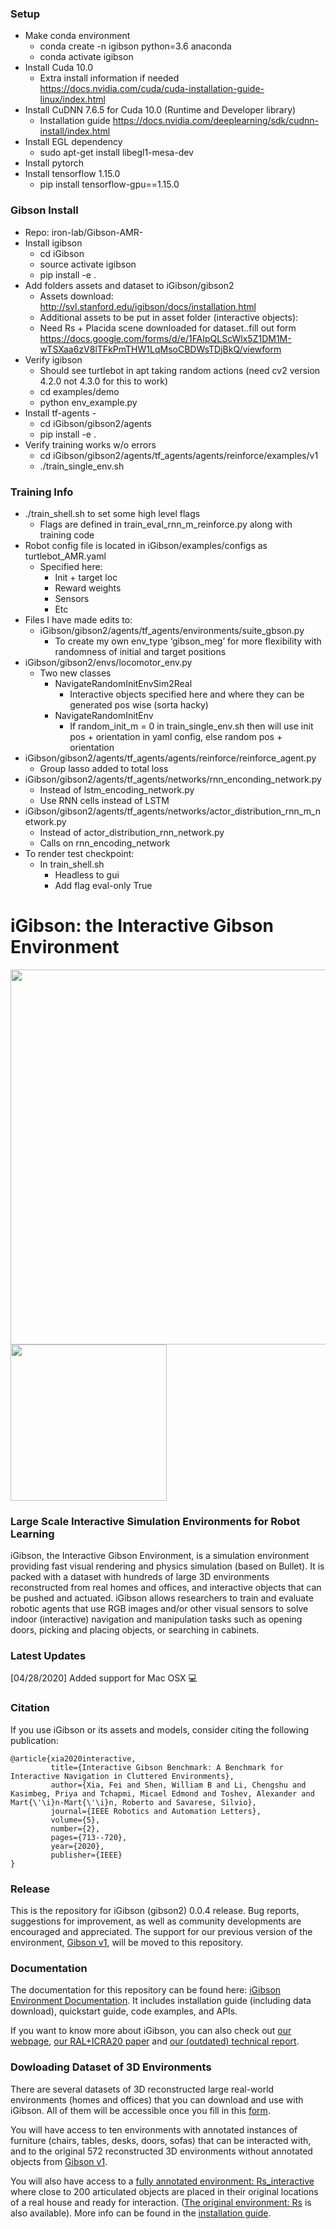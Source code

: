 ### Setup
- Make conda environment
  - conda create -n igibson python=3.6 anaconda
  - conda activate igibson
- Install Cuda 10.0
  - Extra install information if needed https://docs.nvidia.com/cuda/cuda-installation-guide-linux/index.html
- Install CuDNN 7.6.5 for Cuda 10.0 (Runtime and Developer library)
  - Installation guide https://docs.nvidia.com/deeplearning/sdk/cudnn-install/index.html
- Install EGL dependency
  - sudo apt-get install libegl1-mesa-dev
- Install pytorch
- Install tensorflow 1.15.0
  - pip install tensorflow-gpu==1.15.0

### Gibson Install
- Repo: iron-lab/Gibson-AMR-
- Install igibson
  - cd iGibson
  - source activate igibson
  - pip install -e .
- Add folders assets and dataset to iGibson/gibson2
  - Assets download: http://svl.stanford.edu/igibson/docs/installation.html
  - Additional assets to be put in asset folder (interactive objects): 
  - Need Rs + Placida scene downloaded for dataset..fill out form https://docs.google.com/forms/d/e/1FAIpQLScWlx5Z1DM1M-wTSXaa6zV8lTFkPmTHW1LqMsoCBDWsTDjBkQ/viewform
- Verify igibson
  - Should see turtlebot in apt taking random actions (need cv2 version 4.2.0 not 4.3.0 for this to work)
  - cd examples/demo
  - python env_example.py
- Install tf-agents - 
  - cd iGibson/gibson2/agents
  - pip install -e .
- Verify training works w/o errors
  - cd iGibson/gibson2/agents/tf_agents/agents/reinforce/examples/v1
  - ./train_single_env.sh

### Training Info
- ./train_shell.sh to set some high level flags
  - Flags are defined in train_eval_rnn_m_reinforce.py along with training code
- Robot config file is located in iGibson/examples/configs as turtlebot_AMR.yaml
  - Specified here:
    - Init + target loc
    - Reward weights
    - Sensors
    - Etc
- Files I have made edits to:
  - iGibson/gibson2/agents/tf_agents/environments/suite_gbson.py
    - To create my own env_type ‘gibson_meg’ for more flexibility with randomness of initial and target positions
- iGibson/gibson2/envs/locomotor_env.py
  - Two new classes 
    - NavigateRandomInitEnvSim2Real
      - Interactive objects specified here and where they can be generated pos wise (sorta hacky)
    - NavigateRandomInitEnv
      - If random_init_m = 0 in train_single_env.sh then will use init pos + orientation in yaml config, else random pos + orientation
- iGibson/gibson2/agents/tf_agents/agents/reinforce/reinforce_agent.py
  - Group lasso added to total loss
- iGibson/gibson2/agents/tf_agents/networks/rnn_enconding_network.py 
  - Instead of lstm_encoding_network.py
  - Use RNN cells instead of LSTM
- iGibson/gibson2/agents/tf_agents/networks/actor_distribution_rnn_m_network.py
  - Instead of actor_distribution_rnn_network.py
  - Calls on rnn_encoding_network
- To render test checkpoint:
  - In train_shell.sh
    - Headless to gui
    - Add flag eval-only True


#  iGibson: the Interactive Gibson Environment

<img src="./docs/images/igibsonlogo.png" width="600"> <img src="./docs/images/igibson.gif" width="250"> 

### Large Scale Interactive Simulation Environments for Robot Learning

iGibson, the Interactive Gibson Environment, is a simulation environment providing fast visual rendering and physics simulation (based on Bullet). It is packed with a dataset with hundreds of large 3D environments reconstructed from real homes and offices, and interactive objects that can be pushed and actuated. iGibson allows researchers to train and evaluate robotic agents that use RGB images and/or other visual sensors to solve indoor (interactive) navigation and manipulation tasks such as opening doors, picking and placing objects, or searching in cabinets.

### Latest Updates
[04/28/2020] Added support for Mac OSX :computer:

### Citation
If you use iGibson or its assets and models, consider citing the following publication:

```
@article{xia2020interactive,
         title={Interactive Gibson Benchmark: A Benchmark for Interactive Navigation in Cluttered Environments},
         author={Xia, Fei and Shen, William B and Li, Chengshu and Kasimbeg, Priya and Tchapmi, Micael Edmond and Toshev, Alexander and Mart{\'\i}n-Mart{\'\i}n, Roberto and Savarese, Silvio},
         journal={IEEE Robotics and Automation Letters},
         volume={5},
         number={2},
         pages={713--720},
         year={2020},
         publisher={IEEE}
}
```


### Release
This is the repository for iGibson (gibson2) 0.0.4 release. Bug reports, suggestions for improvement, as well as community developments are encouraged and appreciated. The support for our previous version of the environment, [Gibson v1](http://github.com/StanfordVL/GibsonEnv/), will be moved to this repository.

### Documentation
The documentation for this repository can be found here: [iGibson Environment Documentation](http://svl.stanford.edu/igibson/docs/). It includes installation guide (including data download), quickstart guide, code examples, and APIs.

If you want to know more about iGibson, you can also check out [our webpage](http://svl.stanford.edu/igibson), [our RAL+ICRA20 paper](https://arxiv.org/abs/1910.14442) and [our (outdated) technical report](http://svl.stanford.edu/igibson/assets/gibsonv2paper.pdf).

### Dowloading Dataset of 3D Environments
There are several datasets of 3D reconstructed large real-world environments (homes and offices) that you can download and use with iGibson. All of them will be accessible once you fill in this [form](https://forms.gle/36TW9uVpjrE1Mkf9A).

You will have access to ten environments with annotated instances of furniture (chairs, tables, desks, doors, sofas) that can be interacted with, and to the original 572 reconstructed 3D environments without annotated objects from [Gibson v1](http://github.com/StanfordVL/GibsonEnv/).

You will also have access to a [fully annotated environment: Rs_interactive](https://storage.googleapis.com/gibson_scenes/Rs_interactive.tar.gz) where close to 200 articulated objects are placed in their original locations of a real house and ready for interaction. ([The original environment: Rs](https://storage.googleapis.com/gibson_scenes/Rs.tar.gz) is also available). More info can be found in the [installation guide](http://svl.stanford.edu/igibson/docs/installation.html).

